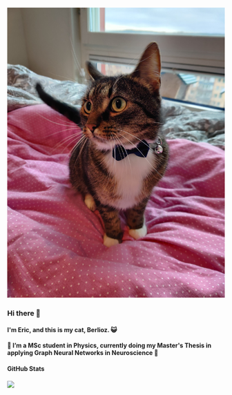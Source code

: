 [![Header](./berlioz.jpg "Berlioz")](https://github.com/elindgren/elindgren/)


### Hi there 👋

#### I'm Eric, and this is my cat, Berlioz. &#128570;

#### 🔭 I’m a MSc student in Physics, currently doing my Master's Thesis in applying Graph Neural Networks in Neuroscience &#129504;

#### GitHub Stats

<img align="center" src="https://github-readme-stats.vercel.app/api/<CARD_TYPE>/?username=elindgren&theme=gruvbox" />

<!--
**elindgren/elindgren** is a ✨ _special_ ✨ repository because its `README.md` (this file) appears on your GitHub profile.
<img src="./berlioz.jpg" width="30px">
Here are some ideas to get you started:

- 🔭 I’m currently working on ...
- 🌱 I’m currently learning ...
- 👯 I’m looking to collaborate on ...
- 🤔 I’m looking for help with ...
- 💬 Ask me about ...
- 📫 How to reach me: ...
- 😄 Pronouns: ...
- ⚡ Fun fact: ...
-->
